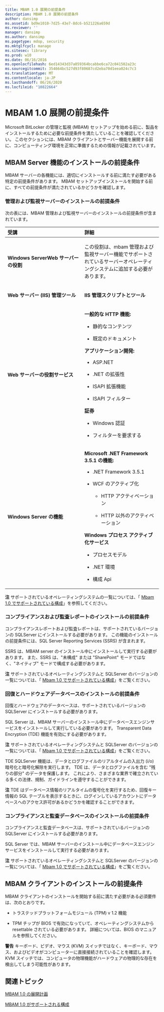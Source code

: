 ```yaml
---
title: MBAM 1.0 展開の前提条件
description: MBAM 1.0 展開の前提条件
author: dansimp
ms.assetid: bd9e1010-7d25-43e7-8dc6-b521226a659d
ms.reviewer: ''
manager: dansimp
ms.author: dansimp
ms.pagetype: mdop, security
ms.mktglfcycl: manage
ms.sitesec: library
ms.prod: w10
ms.date: 06/16/2016
ms.openlocfilehash: 6ed14343d37a859364bcabbe6ca72c041502a23c
ms.sourcegitcommit: 354664bc527d93f80687cd2eba70d1eea024c7c3
ms.translationtype: MT
ms.contentlocale: ja-JP
ms.lasthandoff: 06/26/2020
ms.locfileid: "10822664"
---
```

# MBAM 1.0 展開の前提条件


Microsoft BitLocker の管理と監視 (MBAM) セットアップを始める前に、製品をインストールするために必要な前提条件を満たしていることを確認してください。 このセクションには、MBAM クライアントとサーバー機能を展開する前に、コンピューティング環境を正常に準備するための情報が記載されています。

## MBAM Server 機能のインストールの前提条件


MBAM サーバーの各機能には、適切にインストールする前に満たす必要がある特定の前提条件があります。 MBAM セットアップインストールを開始する前に、すべての前提条件が満たされているかどうかを確認します。

### 管理および監視サーバーのインストールの前提条件

次の表には、MBAM 管理および監視サーバーのインストールの前提条件が含まれています。

<table>
<colgroup>
<col width="50%" />
<col width="50%" />
</colgroup>
<thead>
<tr class="header">
<th align="left">受講</th>
<th align="left">詳細</th>
</tr>
</thead>
<tbody>
<tr class="odd">
<td align="left"><p><strong>Windows ServerWeb サーバーの役割</strong></p></td>
<td align="left"><p>この役割は、mbam 管理および監視サーバー機能でサポートされているサーバーオペレーティングシステムに追加する必要があります。</p></td>
</tr>
<tr class="even">
<td align="left"><p><strong>Web サーバー (IIS) 管理ツール</strong></p></td>
<td align="left"><p><strong>IIS 管理スクリプトとツール</strong></p></td>
</tr>
<tr class="odd">
<td align="left"><p><strong>Web サーバーの役割サービス</strong></p></td>
<td align="left"><p><strong>一般的な HTTP 機能:</strong></p>
<ul>
<li><p>静的なコンテンツ</p></li>
<li><p>既定のドキュメント</p></li>
</ul>
<p><strong>アプリケーション開発:</strong></p>
<ul>
<li><p>ASP.NET</p></li>
<li><p>.NET の拡張性</p></li>
<li><p>ISAPI 拡張機能</p></li>
<li><p>ISAPI フィルター</p></li>
</ul>
<p><strong>証券</strong></p>
<ul>
<li><p>Windows 認証</p></li>
<li><p>フィルターを要求する</p></li>
</ul></td>
</tr>
<tr class="even">
<td align="left"><p><strong>Windows Server の機能</strong></p></td>
<td align="left"><p><strong>Microsoft .NET Framework 3.5.1 の機能:</strong></p>
<ul>
<li><p>.NET Framework 3.5.1</p></li>
<li><p>WCF のアクティブ化</p>
<ul>
<li><p>HTTP アクティベーション</p></li>
<li><p>HTTP 以外のアクティベーション</p></li>
</ul></li>
</ul>
<p><strong>Windows プロセス アクティブ化サービス</strong></p>
<ul>
<li><p>プロセスモデル</p></li>
<li><p>.NET 環境</p></li>
<li><p>構成 Api</p></li>
</ul></td>
</tr>
</tbody>
</table>

 

**注** サポートされているオペレーティングシステムの一覧については、「 [Mbam 1.0 でサポートされている構成](mbam-10-supported-configurations.md)」を参照してください。

 

### コンプライアンスおよび監査レポートのインストールの前提条件

コンプライアンスレポートおよび監査レポートは、サポートされているバージョンの SQLServer にインストールする必要があります。 この機能のインストールの前提条件には、SQL Server Reporting Services (SSRS) が含まれます。

SSRS は、MBAM server のインストール中にインストールして実行する必要があります。 また、SSRS は、"未構成" または "SharePoint" モードではなく、"ネイティブ" モードで構成する必要があります。

**注** サポートされているオペレーティングシステムと SQLServer のバージョンの一覧については、「 [Mbam 1.0 でサポートされている構成](mbam-10-supported-configurations.md)」をご覧ください。

 

### 回復とハードウェアデータベースのインストールの前提条件

回復とハードウェアのデータベースは、サポートされているバージョンの SQLServer にインストールする必要があります。

SQL Server は、MBAM サーバーのインストール中にデータベースエンジンサービスをインストールして実行している必要があります。 Transparent Data Encryption (TDE) 機能を有効にする必要があります。

**注** サポートされているオペレーティングシステムと SQLServer のバージョンの一覧については、「 [Mbam 1.0 でサポートされている構成](mbam-10-supported-configurations.md)」をご覧ください。

 

TDE SQLServer 機能は、データとログファイルのリアルタイムの入出力 (i/o) 暗号化と暗号化解除を実行します。 TDE は、データとログファイルを含む "残りの部分" のデータを保護します。 これにより、さまざまな業界で確立されている多くの法律、規制、ガイドラインを遵守することができます。

**注** TDE はデータベース情報のリアルタイムの復号化を実行するため、回復キー情報の SQL テーブルを表示するときに、ログインしているアカウントにデータベースへのアクセス許可があるかどうかを確認することができます。

 

### コンプライアンスと監査データベースのインストールの前提条件

コンプライアンスと監査データベースは、サポートされているバージョンの SQLServer にインストールする必要があります。

SQL Server では、MBAM サーバーのインストール中にデータベースエンジンサービスをインストールして実行する必要があります。

**注** サポートされているオペレーティングシステムと SQLServer のバージョンの一覧については、「 [Mbam 1.0 でサポートされている構成](mbam-10-supported-configurations.md)」をご覧ください。

 

## MBAM クライアントのインストールの前提条件


MBAM クライアントのインストールを開始する前に満たす必要がある必須要件は、次のとおりです。

-   トラステッドプラットフォームモジュール (TPM) v 1.2 機能

-   TPM チップが BIOS で有効になっていて、オペレーティングシステムから resettable されている必要があります。 詳細については、BIOS のマニュアルを参照してください。

**警告** キーボード、ビデオ、マウス (KVM) スイッチではなく、キーボード、マウス、およびビデオがコンピューターに直接接続されていることを確認します。 KVM スイッチでは、コンピュータの物理機能がハードウェアの物理的な存在を検出してしまう可能性があります。

 

## 関連トピック


[MBAM 1.0 の展開計画](planning-to-deploy-mbam-10.md)

[MBAM 1.0 がサポートされる構成](mbam-10-supported-configurations.md)

 

 





